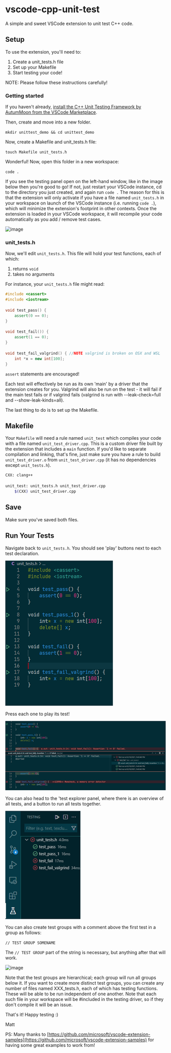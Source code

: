 # vscode-cpp-unit-test
A simple and sweet VSCode extension to unit test C++ code.

## Setup
To use the extension, you'll need to:
1)  Create a unit_tests.h file
2)  Set up your Makefile
3)  Start testing your code! 

NOTE: Please follow these instructions carefully!

### Getting started
If you haven't already, [install the C++ Unit Testing Framework by AutumMoon from the VSCode Marketplace](https://marketplace.visualstudio.com/items?itemName=AutumnMoon.cpp-unit-test). 

Then, create and move into a new folder. 

```mkdir unittest_demo && cd unittest_demo```

Now, create a Makefile and unit_tests.h file:

```touch Makefile unit_tests.h```

Wonderful! Now, open this folder in a new workspace:

```code .```

If you see the testing panel open on the left-hand window, like in the image below then you're good to go! If not, just restart your VSCode instance, cd to the directory you just created, and again run ```code .``` The reason for this is that the extension will only activate if you have a file named ```unit_tests.h``` in your workspace on launch of the VSCode instance (i.e. running ```code .```), which will minimize the extension's footprint in other contexts. Once the extension is loaded in your VSCode workspace, it will recompile your code automatically as you add / remove test cases.

![image](./images/left-hand-side.png)

### unit_tests.h

Now, we'll edit ```unit_tests.h```. This file will hold your test functions, each of which:

1)  returns ```void```
2)  takes no arguments

For instance, your ```unit_tests.h``` file might read:

```cpp
#include <cassert>
#include <iostream>

void test_pass() {
    assert(0 == 0);
}

void test_fail()) {
    assert(1 == 0);
}

void test_fail_valgrind() { //NOTE valgrind is broken on OSX and WSL
    int *x = new int[100];
}
```

```assert``` statements are encouraged!

Each test will effectively be run as its own 'main' by a driver that the extension creates for you. Valgrind will also be run on the test - it will fail if the main test fails or if valgrind fails (valgrind is run with --leak-check=full and --show-leak-kinds=all).

The last thing to do is to set up the Makefile.

## Makefile
Your ```Makefile``` will need a rule named ```unit_test``` which compiles your code with a file named ```unit_test_driver.cpp```. This is a custom driver file built by the extension that includes a ```main``` function. If you'd like to separate compilation and linking, that's fine, just make sure you have a rule to build ```unit_test_driver.o``` from ```unit_test_driver.cpp``` (it has no dependencies except ```unit_tests.h```). 

```bash
CXX: clang++

unit_test: unit_tests.h unit_test_driver.cpp
    $(CXX) unit_test_driver.cpp
```
## Save
Make sure you've saved both files.

## Run Your Tests
Navigate back to ```unit_tests.h```. You should see 'play' buttons next to each test declaration. 

![image](./images/unit_test_img.png)

Press each one to play its test!

![image](./images/unit_test_output.png)

You can also head to the 'test explorer panel, where there is an overview of all tests, and a button to run all tests together. 

![image](./images/unit_test_testing_panel.png)

You can also create test groups with a comment above the first test in a group as follows:

```// TEST GROUP SOMENAME ```

The ```// TEST GROUP``` part of the string is necessary, but anything after that will work.

![image](./images/test_groups.png)

Note that the test groups are hierarchical; each group will run all groups below it. If you want to create more distinct test groups, you can create any number of files named XXX_tests.h, each of which has testing functions. These will be able to be run independent of one another. Note that each such file in your workspace will be #included in the testing driver, so if they don't compile it will be an issue.  

That's it! Happy testing :)

Matt

PS: Many thanks to [https://github.com/microsoft/vscode-extension-samples](https://github.com/microsoft/vscode-extension-samples) for having some great examples to work from!
